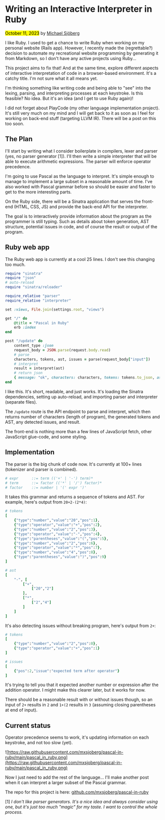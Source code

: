 # Writing an Interactive Interpreter in Ruby

<mark>October 11, 2023</mark> by [Michael Sjöberg](/about.html)

I like Ruby. I used to get a chance to write Ruby when working on my personal website (Rails app). However, I recently made the (regrettable?) decision to automate my recreational website programming by generating it from Markdown, so I don't have any active projects using Ruby...

This project aims to fix that! And at the same time, explore different aspects of interactive interpretation of code in a browser-based environment. It's a catchy title. I'm not sure what it all means yet.

I'm thinking something like writing code and being able to "see" into the lexing, parsing, and interpreting processes at each keystroke. Is this feasible? No idea. But it's an idea (and I get to use Ruby again)!

I did not forget about PlayCode (my other language implementation project). It's still very much on my mind and I will get back to it as soon as I feel for working on back-end stuff (targeting LLVM IR). There will be a post on this too soon.

## The Plan

I'll start by writing what I consider boilerplate in compilers, lexer and parser (yes, no parser generator [1]). I'll then write a simple interpreter that will be able to execute arithmetic expressions. The parser will enforce operator precedence.

I'm going to use Pascal as the language to interpret. It's simple enough to manage to implement a large subset in a reasonable amount of time. I've also worked with Pascal grammar before so should be easier and faster to get to the more interesting parts.

On the Ruby side, there will be a Sinatra application that serves the front-end (HTML, CSS, JS) and provide the back-end API for the interpreter.

The goal is to interactively provide information about the program as the programmer is still typing. Such as details about token generation, AST structure, potential issues in code, and of course the result or output of the program.

## Ruby web app

The Ruby web app is currently at a cool 25 lines. I don't see this changing too much.

```ruby
require "sinatra"
require "json"
# auto-reload
require "sinatra/reloader"

require_relative "parser"
require_relative "interpreter"

set :views, File.join(settings.root, "views")

get "/" do
    @title = "Pascal in Ruby"
    erb :index
end

post "/update" do
    content_type :json
    request_body = JSON.parse(request.body.read)
    # parse
    characters, tokens, ast, issues = parse(request_body["input"])
    # interpret
    result = interpret(ast)
    # return json
    { message: "ok", characters: characters, tokens: tokens.to_json, ast: ast.to_json, issues: issues.to_json, result: result }.to_json
end
```

I like this. It's short, readable, and just works. It's loading the Sinatra dependencies, setting up auto-reload, and importing parser and interpreter (separate files).

The `/update` route is the API endpoint to parse and interpret, which then returns number of characters (length of program), the generated tokens and AST, any detected issues, and result.

The front-end is nothing more than a few lines of JavaScript fetch, other JavaScript glue-code, and some styling.

## Implementation

The parser is the big chunk of code now. It's currently at 100+ lines (tokenizer and parser is combined).

```ruby
# expr      ::= term (('+' | '-') term)*
# term      ::= factor (('*' | '/') factor)*
# factor    ::= number | '(' expr ')'
```  

It takes this grammar and returns a sequence of tokens and AST. For example, here's output from `20+2-(2*4)`:

```ruby
# tokens
[
    {"type":"number","value":"20","pos":1},
    {"type":"operator","value":"+","pos":2},
    {"type":"number","value":"2","pos":3},
    {"type":"operator","value":"-","pos":4},
    {"type":"parentheses","value":"(","pos":5},
    {"type":"number","value":"2","pos":6},
    {"type":"operator","value":"*","pos":7},
    {"type":"number","value":"4","pos":8},
    {"type":"parentheses","value":")","pos":9}
]
```

```ruby
# ast
[
    "-", [
        ["+",
            ["20","2"]
        ],
        ["*",
            ["2","4"]
        ]
    ]
]
```

It's also detecting issues without breaking program, here's output from `2+`:

```ruby
# tokens
[
    {"type":"number","value":"2","pos":0},
    {"type":"operator","value":"+","pos":1}
]
```

```ruby
# issues
[
    {"pos":2,"issue":"expected term after operator"}
]
```

It's trying to tell you that it expected another number or expression after the addition operator. I might make this clearer later, but it works for now.

There should be a reasonable result with or without issues though, so an input of `2+` results in `2` and `1+(2` results in `3` (assuming closing parentheses at end of input).

## Current status

Operator precedence seems to work, it's updating information on each keystroke, and not too slow (yet).

![https://raw.githubusercontent.com/mxsjoberg/pascal-in-ruby/main/pascal_in_ruby.png](https://raw.githubusercontent.com/mxsjoberg/pascal-in-ruby/main/pascal_in_ruby.png)

Now I just need to add the rest of the language... I'll make another post when it can interpret a larger subset of the Pascal grammar.

The repo for this project is here: [github.com/mxsjoberg/pascal-in-ruby](https://github.com/mxsjoberg/pascal-in-ruby)

[1] *I don't like parser generators. It's a nice idea and always consider using one, but it's just too much "magic" for my taste. I want to control the whole process.*
